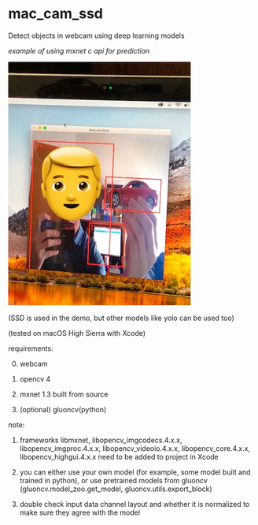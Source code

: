 # mac_cam_ssd

Detect objects in webcam using deep learning models

_example of using mxnet c api for prediction_

![](https://github.com/ZwX1616/mac_cam_ssd/blob/master/misc/demo.jpg)

  (SSD is used in the demo, but other models like yolo can be used too)
  
  (tested on macOS High Sierra with Xcode)
  

  requirements:
  
  0. webcam
  
  1. opencv 4
  
  2. mxnet 1.3 built from source
  
  3. (optional) gluoncv(python)
  
  note:
  
  1. frameworks libmxnet, libopencv_imgcodecs.4.x.x, libopencv_imgproc.4.x.x, libopencv_videoio.4.x.x, libopencv_core.4.x.x, libopencv_highgui.4.x.x need to be added to project in Xcode
  
  2. you can either use your own model (for example, some model built and trained in python), or use pretrained models from gluoncv (gluoncv.model_zoo.get_model, gluoncv.utils.export_block)
  
  3. double check input data channel layout and whether it is normalized to make sure they agree with the model
